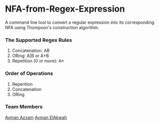 # NFA-from-Regex-Expression
A command line tool to convert a regular expression into its corresponding NFA using Thompson's construction algorithm.


### The Supported Regex Rules
1. Concatenation: AB
2. ORing: A|B or A+B
3. Repetition (0 or more): A*

### Order of Operations
1. Reperition
2. Concatenation
3. ORing

### Team Members
[Ayman Azzam](https://github.com/AymanAzzam)
[Ayman ElAkwah](https://github.com/aymanElakwah)